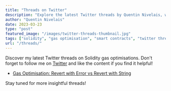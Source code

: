 ```yaml
---
title: "Threads on Twitter"
description: "Explore the latest Twitter threads by Quentin Nivelais, where he shares valuable insights on Solidity gas optimisations."
author: "Quentin Nivelais"
date: 2023-03-23
type: "post"
featured_image: "/images/twitter-threads-thumbnail.jpg"
tags: ["solidity", "gas optimisation", "smart contracts", "twitter threads"]
url: "/threads/"
---
```


Discover my latest Twitter threads on Solidity gas optimisations. Don't forget to follow me on [Twitter](https://twitter.com/QNivelais) and like the content if you find it helpful!

 - [Gas Optimisation: Revert with Error vs Revert with String](https://twitter.com/QNivelais/status/1638495912744894464)

Stay tuned for more insightful threads!
